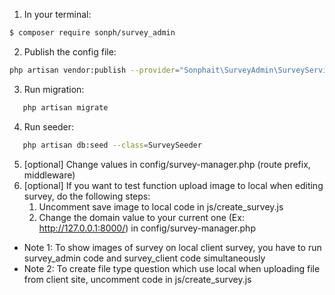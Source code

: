 1) In your terminal:

``` bash
$ composer require sonph/survey_admin
```

2) Publish the config file:

```bash
php artisan vendor:publish --provider="Sonphait\SurveyAdmin\SurveyServiceProvider"
```

3) Run migration:
```bash
   php artisan migrate
```

4) Run seeder:
```bash
   php artisan db:seed --class=SurveySeeder
```

5) [optional] Change values in config/survey-manager.php (route prefix, middleware)
6) [optional] If you want to test function upload image to local when editing survey, do the following steps:
   1. Uncomment save image to local code in js/create_survey.js
   2. Change the domain value to your current one (Ex: http://127.0.0.1:8000/) in config/survey-manager.php
* Note 1: To show images of survey on local client survey, you have to run survey_admin code and survey_client code simultaneously
* Note 2: To create file type question which use local when uploading file from client site, uncomment code in js/create_survey.js